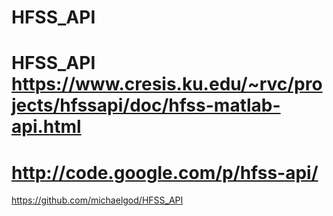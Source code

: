 HFSS_API
========
HFSS_API
https://www.cresis.ku.edu/~rvc/projects/hfssapi/doc/hfss-matlab-api.html
=====
http://code.google.com/p/hfss-api/
=====
https://github.com/michaelgod/HFSS_API
